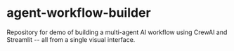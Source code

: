 # agent-workflow-builder
Repository for demo of building a multi-agent AI workflow using CrewAI and Streamlit -- all from a single visual interface.

